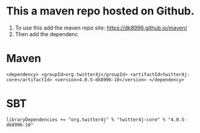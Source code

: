 # This a maven repo hosted on Github.  
1) To use this add the maven repo site: https://dk8996.github.io/maven/
2) Then add the dependenc
# Maven
`
<dependency>
    <groupId>org.twitter4j</groupId>
    <artifactId>twitter4j-core</artifactId>
    <version>4.0.5-dk8996-10</version>
</dependency>
`

# SBT
`libraryDependencies += "org.twitter4j" % "twitter4j-core" % "4.0.5-dk8996-10"`
